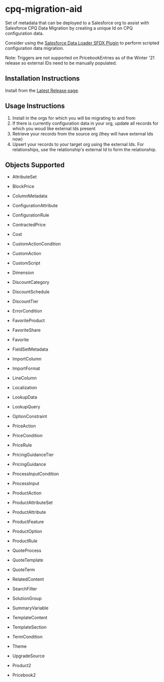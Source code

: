 # cpq-migration-aid

Set of metadata that can be deployed to a Salesforce org to assist with Salesforce CPQ Data Migration by creating a unique Id on CPQ configuration data.

Consider using the [Salesforce Data Loader SFDX Plugin](https://github.com/forcedotcom/SFDX-Data-Move-Utility) to perform scripted configuration data migration.

Note: Triggers are not supported on PricebookEntries as of the Winter '21 release so external IDs need to be manually populated.

## Installation Instructions

Install from the [Latest Release page](https://github.com/dmgerow/cpq-migration-aid/releases/latest/).

## Usage Instructions

1. Install in the orgs for which you will be migrating to and from
2. If there is currently configuration data in your org, update all records for which you woud like external Ids present
3. Retrieve your records from the source org (they will have external Ids now)
4. Upsert your records to your target org using the external Ids. For relationships, use the relationship's external Id to form the relationship.

## Objects Supported

- AttributeSet

- BlockPrice

- ColumnMetadata

- ConfigurationAttribute

- ConfigurationRule

- ContractedPrice

- Cost

- CustomActionCondition

- CustomAction

- CustomScript

- Dimension

- DiscountCategory

- DiscountSchedule

- DiscountTier

- ErrorCondition

- FavoriteProduct

- FavoriteShare

- Favorite

- FieldSetMetadata

- ImportColumn

- ImportFormat

- LineColumn

- Localization

- LookupData

- LookupQuery

- OptionConstraint

- PriceAction

- PriceCondition

- PriceRule

- PricingGuidanceTier

- PricingGuidance

- ProcessInputCondition

- ProcessInput

- ProductAction

- ProductAttributeSet

- ProductAttribute

- ProductFeature

- ProductOption

- ProductRule

- QuoteProcess

- QuoteTemplate

- QuoteTerm

- RelatedContent

- SearchFilter

- SolutionGroup

- SummaryVariable

- TemplateContent

- TemplateSection

- TermCondition

- Theme

- UpgradeSource

- Product2

- Pricebook2
